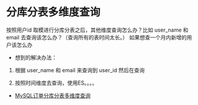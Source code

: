 

# 分库分表多维度查询

按照用户id 取模进行分库分表之后，其他维度查询怎么办？比如 user_name 和 email 去查询该怎么办？（查询所有的表时间太长。）
如果想查一个月内新增的用户该怎么办

- 想到的解决办法：

1. 根据 user_name 和 email 来查询到 user_id 然后在查询

2. 按照时间维度去查询，使用ES。。。。



- [MySQL订单分库分表多维度查询](http://blog.itpub.net/29254281/viewspace-2086198/)

